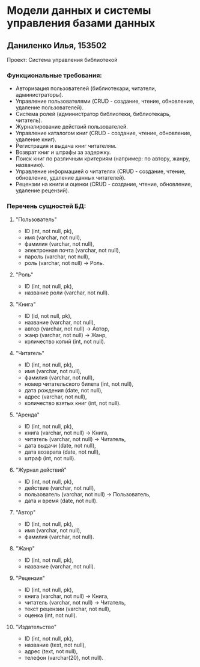 # Модели данных и системы управления базами данных
## Даниленко Илья, 153502
Проект: Система управления библиотекой

### Функциональные требования:

* Авторизация пользователей (библиотекари, читатели, администраторы).
* Управление пользователями (CRUD - создание, чтение, обновление, удаление пользователей).
* Система ролей (администратор библиотеки, библиотекарь, читатель).
* Журналирование действий пользователей.
* Управление каталогом книг (CRUD - создание, чтение, обновление, удаление книг).
* Регистрация и выдача книг читателям.
* Возврат книг и штрафы за задержку.
* Поиск книг по различным критериям (например: по автору, жанру, названию).
* Управление информацией о читателях (CRUD - создание, чтение, обновление, удаление данных читателей).
* Рецензии на книги и оценки (CRUD - создание, чтение, обновление, удаление рецензий).

### Перечень сущностей БД:
 1. "Пользователь"
       * ID (int, not null, pk),
       * имя (varchar, not null),
       * фамилия (varchar, not null),
       * электронная почта (varchar, not null),
       * пароль (varchar, not null),
       * роль (varchar, not null) -> Роль.
 2. "Роль"
       * ID (int, not null, pk),
       * название роли (varchar, not null).
 3. "Книга" 
      * ID (id, not null, pk),
      * название (varchar, not null),
      * автор (varchar, not null) -> Автор,
      * жанр (varchar, not null) -> Жанр,
      * количество копий (int, not null).
 4. "Читатель"
      * ID (int, not null, pk),
      * имя (varchar, not null),
      * фамилия (varchar, not null),
      * номер читательского билета (int, not null),
      * дата рождения (date, not null),
      * адрес (varchar, not null),
      * количество взятых книг (int, not null).
 5. "Аренда"
      * ID (int, not null, pk),
      * книга (varchar, not null) -> Книга,
      * читатель (varchar, not null) -> Читатель,
      * дата выдачи (date, not null),
      * дата возврата (date, not null),
      * штраф (int, not null).
 6. "Журнал действий"
      * ID (int, not null, pk),
      * действие (varchar, not null),
      * пользователь (varchar, not null) -> Пользователь,
      * дата и время (date, not null).
 7. "Автор"
      * ID (int, not null, pk),
      * имя (varchar, not null),
      * фамилия (varchar, not null).
 8. "Жанр"
      * ID (int, not null, pk),
      * название (varchar, not null).
 9. "Рецензия"
      * ID (int, not null, pk),
      * книга (varchar, not null) -> Книга,
      * читатель (varchar, not null) -> Читатель,
      * текст рецензии (varchar, not null),
      * оценка (int, not null).
        
10. "Издательство"
      * ID (int, not null, pk),
      * название (text, not null),
      * адрес (text, not null),
      * телефон (varchar(20), not null).
